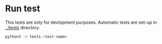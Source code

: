 # Run test

This tests are only for devlopment purposes.
Automatic tests are set-up in [../tests](../tests/) directory.

```bash
python3 -m tests.<test-name>
```